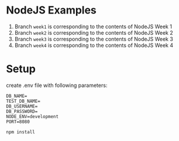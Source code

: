 # NodeJS Examples

1. Branch `week1` is corresponding to the contents of NodeJS Week 1
2. Branch `week2` is corresponding to the contents of NodeJS Week 2
3. Branch `week3` is corresponding to the contents of NodeJS Week 3
4. Branch `week4` is corresponding to the contents of NodeJS Week 4

# Setup
create .env file with following parameters:
```
DB_NAME=
TEST_DB_NAME=
DB_USERNAME=
DB_PASSWORD=
NODE_ENV=development
PORT=8080
```

```
npm install
```
